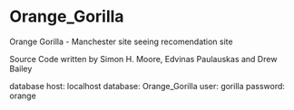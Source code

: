 Orange_Gorilla
==============

Orange Gorilla - Manchester site seeing recomendation site

Source Code written by Simon H. Moore, Edvinas Paulauskas and Drew Bailey

database
	host: localhost
	database: Orange_Gorilla
	user: gorilla
	password: orange
	